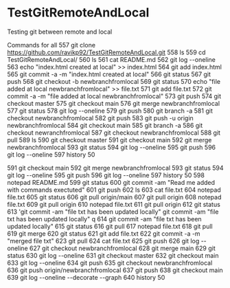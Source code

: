 # TestGitRemoteAndLocal
Testing git between remote and local 

Commands for all 
557  git clone https://github.com/ravikp92/TestGitRemoteAndLocal.git
  558  ls
  559  cd TestGitRemoteAndLocal/
  560  ls
  561  cat README.md
  562  git log --oneline
  563  echo "index.html created at local" >> index.html
  564  git add index.html
  565  git commit -a -m "index.html created at local"
  566  git status
  567  git push
  568  git checkout -b newbranchfromlocal
  569  git status
  570  echo "file added at local newbranchfromlocal" >> file.txt
  571  git add file.txt
  572  git commit -a -m "file added at local newbranchfromlocal"
  573  git push
  574  git checkout master
  575  git checkout main
  576  git merge newbranchfromlocal
  577  git status
  578  git log --oneline
  579  git push
  580  git branch -a
  581  git checkout newbranchfromlocal
  582  git push
  583  git push -u origin newbranchfromlocal
  584  git checkout main
  585  git branch -a
  586  git checkout newranchfromlocal
  587  git checkout newbranchfromlocal
  588  git pull
  589  ls
  590  git checkout master
  591  git checkout main
  592  git merge newbranchfromlocal
  593  git status
  594  git log --oneline
  595  git push
  596  git log --oneline
  597  history 50

591  git checkout main
  592  git merge newbranchfromlocal
  593  git status
  594  git log --oneline
  595  git push
  596  git log --oneline
  597  history 50
  598  notepad README.md
  599  git status
  600  git commit -am "Read me added with commands exectuted"
  601  git push
  602  ls
  603  cat file.txt
  604  notepad file.txt
  605  git status
  606  git pull origin/main
  607  git pull origin
  608  notepad file.txt
  609  git pull origin
  610  notepad file.txt
  611  git pull origin
  612  git status
  613  'git commit -am "file txt has been updated locally"
git commit -am "file txt has been updated locally"
q
  614  git commit -am "file txt has been updated locally"
  615  git status
  616  git pull
  617  notepad file.txt
  618  git pull
  619  git merge
  620  git status
  621  git add file.txt
  622  git commit -a -m "merged file txt"
  623  git pull
  624  cat file.txt
  625  git push
  626  git log --oneline
  627  git checkout newbranchfromlocal
  628  git merge main
  629  git status
  630  git log --oneline
  631  git checkout master
  632  git checkout main
  633  git log --oneline
  634  git push
  635  git checkout newbranchfromlocal
  636  git push origin/newbranchfromlocal
  637  git push
  638  git checkout main
  639  git log --oneline --decorate --graph
  640  history 50

